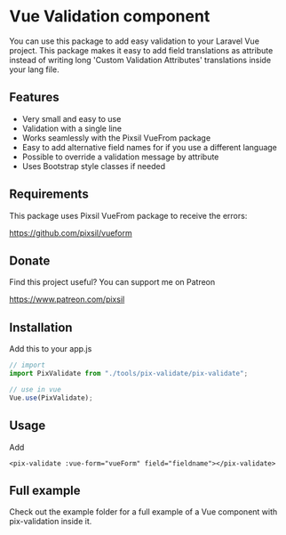 # Vue Validation component

You can use this package to add easy validation to your Laravel Vue project. This package makes it easy to add field translations as attribute instead of writing long 'Custom Validation Attributes' translations inside your lang file.

## Features

* Very small and easy to use
* Validation with a single line
* Works seamlessly with the Pixsil VueFrom package
* Easy to add alternative field names for if you use a different language
* Possible to override a validation message by attribute
* Uses Bootstrap style classes if needed

## Requirements

This package uses Pixsil VueFrom package to receive the errors:

https://github.com/pixsil/vueform

## Donate

Find this project useful? You can support me on Patreon

https://www.patreon.com/pixsil

## Installation

Add this to your app.js
```javascript
// import
import PixValidate from "./tools/pix-validate/pix-validate";

// use in vue
Vue.use(PixValidate);
```

## Usage

Add 

```vue
<pix-validate :vue-form="vueForm" field="fieldname"></pix-validate>
```

## Full example

Check out the example folder for a full example of a Vue component with pix-validation inside it.